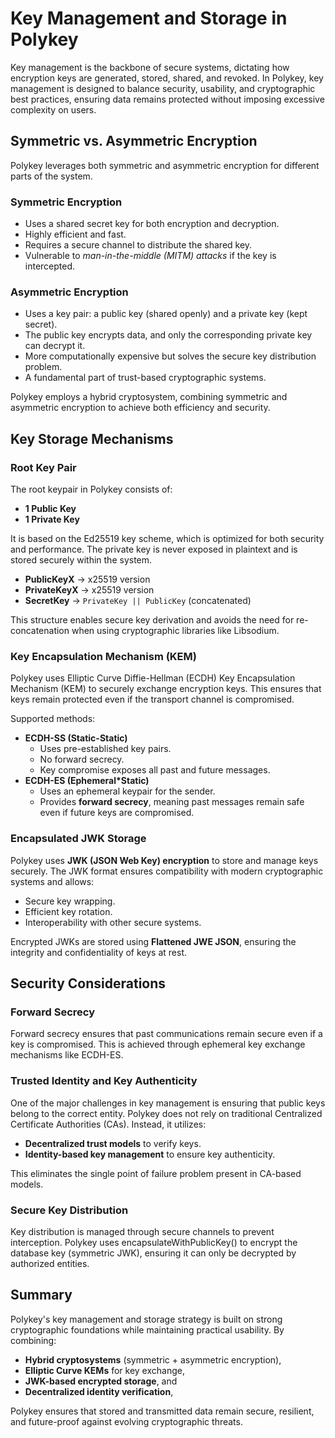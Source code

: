 # Key Management and Storage in Polykey

Key management is the backbone of secure systems, dictating how encryption keys
are generated, stored, shared, and revoked. In Polykey, key management is
designed to balance security, usability, and cryptographic best practices,
ensuring data remains protected without imposing excessive complexity on users.

## Symmetric vs. Asymmetric Encryption

Polykey leverages both symmetric and asymmetric encryption for different parts
of the system.

### Symmetric Encryption

- Uses a shared secret key for both encryption and decryption.
- Highly efficient and fast.
- Requires a secure channel to distribute the shared key.
- Vulnerable to _man-in-the-middle (MITM) attacks_ if the key is intercepted.

### Asymmetric Encryption

- Uses a key pair: a public key (shared openly) and a private key (kept secret).
- The public key encrypts data, and only the corresponding private key can
  decrypt it.
- More computationally expensive but solves the secure key distribution problem.
- A fundamental part of trust-based cryptographic systems.

Polykey employs a hybrid cryptosystem, combining symmetric and asymmetric
encryption to achieve both efficiency and security.

## Key Storage Mechanisms

### Root Key Pair

The root keypair in Polykey consists of:

- **1 Public Key**
- **1 Private Key**

It is based on the Ed25519 key scheme, which is optimized for both security and
performance. The private key is never exposed in plaintext and is stored
securely within the system.

- **PublicKeyX** -> x25519 version
- **PrivateKeyX** -> x25519 version
- **SecretKey** -> `PrivateKey || PublicKey` (concatenated)

This structure enables secure key derivation and avoids the need for
re-concatenation when using cryptographic libraries like Libsodium.

### Key Encapsulation Mechanism (KEM)

Polykey uses Elliptic Curve Diffie-Hellman (ECDH) Key Encapsulation Mechanism
(KEM) to securely exchange encryption keys. This ensures that keys remain
protected even if the transport channel is compromised.

Supported methods:

- **ECDH-SS (Static-Static)**
  - Uses pre-established key pairs.
  - No forward secrecy.
  - Key compromise exposes all past and future messages.
- **ECDH-ES (Ephemeral\*Static)**
  - Uses an ephemeral keypair for the sender.
  - Provides **forward secrecy**, meaning past messages remain safe even if
    future keys are compromised.

### Encapsulated JWK Storage

Polykey uses **JWK (JSON Web Key) encryption** to store and manage keys
securely. The JWK format ensures compatibility with modern cryptographic systems
and allows:

- Secure key wrapping.
- Efficient key rotation.
- Interoperability with other secure systems.

Encrypted JWKs are stored using **Flattened JWE JSON**, ensuring the integrity
and confidentiality of keys at rest.

## Security Considerations

### Forward Secrecy

Forward secrecy ensures that past communications remain secure even if a key is
compromised. This is achieved through ephemeral key exchange mechanisms like
ECDH-ES.

### Trusted Identity and Key Authenticity

One of the major challenges in key management is ensuring that public keys
belong to the correct entity. Polykey does not rely on traditional Centralized
Certificate Authorities (CAs). Instead, it utilizes:

- **Decentralized trust models** to verify keys.
- **Identity-based key management** to ensure key authenticity.

This eliminates the single point of failure problem present in CA-based models.

### Secure Key Distribution

Key distribution is managed through secure channels to prevent interception.
Polykey uses encapsulateWithPublicKey() to encrypt the database key (symmetric
JWK), ensuring it can only be decrypted by authorized entities.

## Summary

Polykey's key management and storage strategy is built on strong cryptographic
foundations while maintaining practical usability. By combining:

- **Hybrid cryptosystems** (symmetric + asymmetric encryption),
- **Elliptic Curve KEMs** for key exchange,
- **JWK-based encrypted storage**, and
- **Decentralized identity verification**,

Polykey ensures that stored and transmitted data remain secure, resilient, and
future-proof against evolving cryptographic threats.
